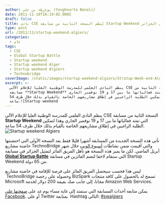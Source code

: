 ```yaml
---
author: يوغرطة بن علي (Youghourta Benali)
date: 2011-11-18T16:19:02.000Z
draft: false
title: نادي CSE يُنظم النسخة الثانية من مسابقة Startup Weekend في الجزائر
type: post
url: /2011/11/startup-weekend-algiers/
categories:
  - عام
tags:
  - CSE
  - Global Startup Battle
  - Startup weekend
  - Startup weekend Alger
  - Startup weekend Algiers
  - Technobridge
coverImage: /static/images/startup-weekend-algiers/Stratup-Week-end-Alger.jpg
excerpt: >-
  ينظم النادي العلمي للمدرسة الوطنية العليا للإعلام الآلي CSE النسخة الثانية من
  مسابقة **Startup Weekend** التي تمتد فعالياتها ما بين 17 و 19 نوفمبر الجاري
  وهذا لتمكين الطلبة الراغبين في إطلاق مشاريعهم الخاصة بالقيام بذلك خلال ظرف 54
  ساعة.![Startup weekend
---
```

ينظم النادي العلمي للمدرسة الوطنية العليا للإعلام الآلي CSE النسخة الثانية من مسابقة **Startup Weekend** التي تمتد فعالياتها ما بين 17 و 19 نوفمبر الجاري وهذا لتمكين الطلبة الراغبين في إطلاق مشاريعهم الخاصة بالقيام بذلك خلال ظرف 54 ساعة.![Startup weekend Algiers](/static/images/startup-weekend-algiers/Stratup-Week-end-Alger.jpg)

تأتي هذه النسخة الجديدة من المسابقة أشهرا قليلا فقط بعد النسخة الأولى التي احتضنتها حاضنة مشاريع TechnoBridge والتي أقيمت ضمن نشاطات [أسبوع الويب](../2011/04/semaine-du-web-alger/) خلال شهر أبريل الماضي. لكن ما يميز هذه النسخة هو تأهل الفريق الفائز لتمثيل الجزائر في مسابقة [**Global Startup Battle**](http://globalstartupbattle.com/) التي ستقام لاحقا لتضم الفائزين في مسابقة Startup Weekend من 65 دولة.

ليس هذا فحسب سيحصل الفريق الفائز على فرصة للإقامة في حاضنة مشاريع  TechnoBridge وحصوله على رخصة BizSpark تسمح له بالحصول على كافة منتجات Microsoft مجانا، إلى جانب صك بقيمة 200 دولار لخدمة Amazon Web Services.

يمكن متابعة أحداث المسابقة التي ستمتد إلى غاية مساء يوم غد على [صفحتها على Facebook](https://www.facebook.com/StartupWeekendAlger). أو على Twitter بمتابعة  Hashtag التالي: [#swalgiers](https://twitter.com/#!/search/swalgiers)
